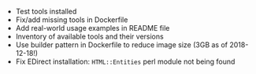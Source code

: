 * Test tools installed
* Fix/add missing tools in Dockerfile
* Add real-world usage examples in README file
* Inventory of available tools and their versions
* Use builder pattern in Dockerfile to reduce image size (3GB as of 2018-12-18!)
* Fix EDirect installation: `HTML::Entities` perl module not being found
